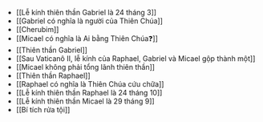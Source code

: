 - [[Lễ kính thiên thần Gabriel là 24 tháng 3]]
- [[Gabriel có nghĩa là người của Thiên Chúa]]
- [[Cherubim]]
- [[Micael có nghĩa là Ai bằng Thiên Chúa❓]]
- [[Thiên thần Gabriel]]
- [[Sau Vaticanô II, lễ kính của Raphael, Gabriel và Micael gộp thành một]]
- [[Micael không phải tổng lãnh thiên thần]]
- [[Thiên thần Raphael]]
- [[Raphael có nghĩa là Thiên Chúa cứu chữa]]
- [[Lễ kính thiên thần Raphael là 24 tháng 10]]
- [[Lễ kính thiên thần Micael là 29 tháng 9]]
- [[Bí tích rửa tội]]
